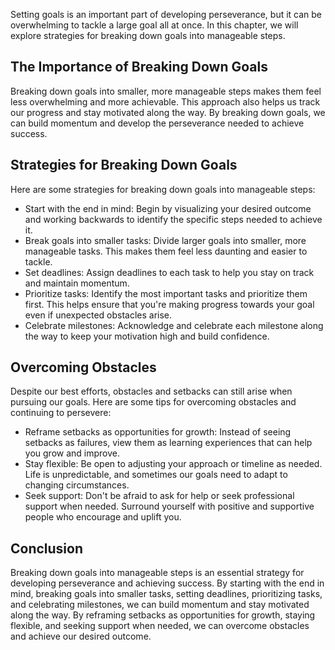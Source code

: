 
Setting goals is an important part of developing perseverance, but it can be overwhelming to tackle a large goal all at once. In this chapter, we will explore strategies for breaking down goals into manageable steps.

The Importance of Breaking Down Goals
-------------------------------------

Breaking down goals into smaller, more manageable steps makes them feel less overwhelming and more achievable. This approach also helps us track our progress and stay motivated along the way. By breaking down goals, we can build momentum and develop the perseverance needed to achieve success.

Strategies for Breaking Down Goals
----------------------------------

Here are some strategies for breaking down goals into manageable steps:

* Start with the end in mind: Begin by visualizing your desired outcome and working backwards to identify the specific steps needed to achieve it.
* Break goals into smaller tasks: Divide larger goals into smaller, more manageable tasks. This makes them feel less daunting and easier to tackle.
* Set deadlines: Assign deadlines to each task to help you stay on track and maintain momentum.
* Prioritize tasks: Identify the most important tasks and prioritize them first. This helps ensure that you're making progress towards your goal even if unexpected obstacles arise.
* Celebrate milestones: Acknowledge and celebrate each milestone along the way to keep your motivation high and build confidence.

Overcoming Obstacles
--------------------

Despite our best efforts, obstacles and setbacks can still arise when pursuing our goals. Here are some tips for overcoming obstacles and continuing to persevere:

* Reframe setbacks as opportunities for growth: Instead of seeing setbacks as failures, view them as learning experiences that can help you grow and improve.
* Stay flexible: Be open to adjusting your approach or timeline as needed. Life is unpredictable, and sometimes our goals need to adapt to changing circumstances.
* Seek support: Don't be afraid to ask for help or seek professional support when needed. Surround yourself with positive and supportive people who encourage and uplift you.

Conclusion
----------

Breaking down goals into manageable steps is an essential strategy for developing perseverance and achieving success. By starting with the end in mind, breaking goals into smaller tasks, setting deadlines, prioritizing tasks, and celebrating milestones, we can build momentum and stay motivated along the way. By reframing setbacks as opportunities for growth, staying flexible, and seeking support when needed, we can overcome obstacles and achieve our desired outcome.
